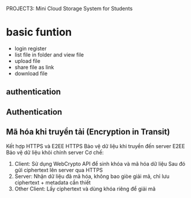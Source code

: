 PROJECT3: Mini Cloud Storage System for Students

# basic funtion
- login register
- list file in folder and view file
- upload file
- share file as link
- download file

## authentication

## Authentication

## Mã hóa khi truyền tải (Encryption in Transit)
Kết hợp HTTPS và E2EE
HTTPS Bảo vệ dữ liệu khi truyền đến server
E2EE Bảo vệ dữ liệu khỏi chính server
Cơ chế:
1. Client:
 Sử dụng WebCrypto API để sinh khóa và mã hóa dữ liệu
 Sau đó gửi ciphertext lên server qua HTTPS 
3. Server:
  Nhận dữ liệu đã mã hóa, không bao giòe giải mã, chỉ lưu ciphertext + metadata cần thiết
4. Other Client:
 Lấy ciphertext và dùng khóa riêng để giải mã 
